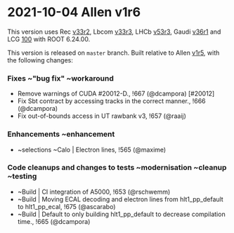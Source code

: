 2021-10-04 Allen v1r6
===

This version uses
Rec [v33r2](../../../../Rec/-/tags/v33r2),
Lbcom [v33r3](../../../../Lbcom/-/tags/v33r3),
LHCb [v53r3](../../../../LHCb/-/tags/v53r3),
Gaudi [v36r1](../../../../Gaudi/-/tags/v36r1) and
LCG [100](http://lcginfo.cern.ch/release/100/) with ROOT 6.24.00.

This version is released on `master` branch.
Built relative to Allen [v1r5](/../../tags/v1r5), with the following changes:


### Fixes ~"bug fix" ~workaround

- Remove warnings of CUDA #20012-D., !667 (@dcampora) [#20012]
- Fix Sbt contract by accessing tracks in the correct manner., !666 (@dcampora)
- Fix out-of-bounds access in UT rawbank v3, !657 (@raaij)


### Enhancements ~enhancement

- ~selections ~Calo | Electron lines, !565 (@maxime)


### Code cleanups and changes to tests ~modernisation ~cleanup ~testing

- ~Build | CI integration of A5000, !653 (@rschwemm)
- ~Build | Moving ECAL decoding and electron lines from hlt1_pp_default to hlt1_pp_ecal, !675 (@ascarabo)
- ~Build | Default to only building hlt1_pp_default to decrease compilation time., !665 (@dcampora)
